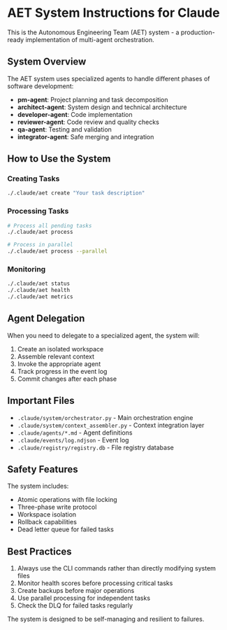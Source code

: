# AET System Instructions for Claude

This is the Autonomous Engineering Team (AET) system - a production-ready implementation of multi-agent orchestration.

## System Overview

The AET system uses specialized agents to handle different phases of software development:
- **pm-agent**: Project planning and task decomposition
- **architect-agent**: System design and technical architecture
- **developer-agent**: Code implementation
- **reviewer-agent**: Code review and quality checks
- **qa-agent**: Testing and validation
- **integrator-agent**: Safe merging and integration

## How to Use the System

### Creating Tasks
```bash
./.claude/aet create "Your task description"
```

### Processing Tasks
```bash
# Process all pending tasks
./.claude/aet process

# Process in parallel
./.claude/aet process --parallel
```

### Monitoring
```bash
./.claude/aet status
./.claude/aet health
./.claude/aet metrics
```

## Agent Delegation

When you need to delegate to a specialized agent, the system will:
1. Create an isolated workspace
2. Assemble relevant context
3. Invoke the appropriate agent
4. Track progress in the event log
5. Commit changes after each phase

## Important Files

- `.claude/system/orchestrator.py` - Main orchestration engine
- `.claude/system/context_assembler.py` - Context integration layer
- `.claude/agents/*.md` - Agent definitions
- `.claude/events/log.ndjson` - Event log
- `.claude/registry/registry.db` - File registry database

## Safety Features

The system includes:
- Atomic operations with file locking
- Three-phase write protocol
- Workspace isolation
- Rollback capabilities
- Dead letter queue for failed tasks

## Best Practices

1. Always use the CLI commands rather than directly modifying system files
2. Monitor health scores before processing critical tasks
3. Create backups before major operations
4. Use parallel processing for independent tasks
5. Check the DLQ for failed tasks regularly

The system is designed to be self-managing and resilient to failures.